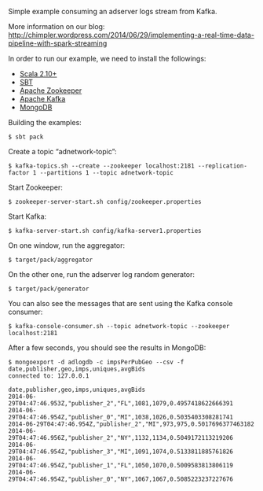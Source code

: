 Simple example consuming an adserver logs stream from Kafka.

More information on our blog: http://chimpler.wordpress.com/2014/06/29/implementing-a-real-time-data-pipeline-with-spark-streaming

In order to run our example, we need to install the followings:

* [Scala 2.10+](http://www.scala-lang.org/)
* [SBT](http://www.scala-sbt.org/)
* [Apache Zookeeper](http://zookeeper.apache.org/)
* [Apache Kafka](http://kafka.apache.org/)
* [MongoDB](http://www.mongodb.org/)


Building the examples:
    
    $ sbt pack

Create a topic “adnetwork-topic”:
    
    $ kafka-topics.sh --create --zookeeper localhost:2181 --replication-factor 1 --partitions 1 --topic adnetwork-topic
    
Start Zookeeper:
   
    $ zookeeper-server-start.sh config/zookeeper.properties
    
Start Kafka:

    $ kafka-server-start.sh config/kafka-server1.properties
    
On one window, run the aggregator:

    $ target/pack/aggregator

On the other one, run the adserver log random generator:

    $ target/pack/generator
You can also see the messages that are sent using the Kafka console consumer:

    $ kafka-console-consumer.sh --topic adnetwork-topic --zookeeper localhost:2181
    
After a few seconds, you should see the results in MongoDB:

    $ mongoexport -d adlogdb -c impsPerPubGeo --csv -f date,publisher,geo,imps,uniques,avgBids
    connected to: 127.0.0.1
     
    date,publisher,geo,imps,uniques,avgBids
    2014-06-29T04:47:46.953Z,"publisher_2","FL",1081,1079,0.4957418622666391
    2014-06-29T04:47:46.954Z,"publisher_0","MI",1038,1026,0.5035403308281741
    2014-06-29T04:47:46.954Z,"publisher_2","MI",973,975,0.5017696377463182
    2014-06-29T04:47:46.956Z,"publisher_2","NY",1132,1134,0.5049172113219206
    2014-06-29T04:47:46.954Z,"publisher_3","MI",1091,1074,0.5133811885761826
    2014-06-29T04:47:46.954Z,"publisher_1","FL",1050,1070,0.5009583813806119
    2014-06-29T04:47:46.954Z,"publisher_0","NY",1067,1067,0.5085223237227676